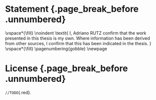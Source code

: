 # Statement {.page_break_before .unnumbered}

<!-- This page is for an official declaration. -->


\vspace*{\fill}
\noindent
\textit{
I, Adriano RUTZ confirm that the work presented in this thesis is my own. Where information has been derived from other sources, I confirm that this has been indicated in the thesis.
}
\vspace*{\fill}
\pagenumbering{gobble}
\newpage

# License {.page_break_before .unnumbered}

`//TODO`{.red}.
